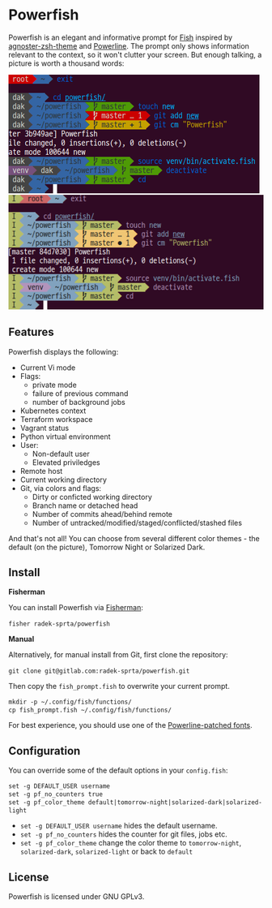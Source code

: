 # Powerfish

Powerfish is an elegant and informative prompt for [Fish](https://github.com/fish-shell/fish-shell) inspired by [agnoster-zsh-theme](https://github.com/agnoster/agnoster-zsh-theme) and [Powerline](https://github.com/powerline/powerline). The prompt only shows information relevant to the context, so it won't clutter your screen. But enough talking, a picture is worth a thousand words:

![Powerfish](prompt.png)![Powerfish-Tomorrow-Night](prompt-tomorrow-night.png)

## Features

Powerfish displays the following:

* Current Vi mode
* Flags:
    * private mode
    * failure of previous command
    * number of background jobs
* Kubernetes context
* Terraform workspace
* Vagrant status
* Python virtual environment
* User:
    * Non-default user
    * Elevated priviledges
* Remote host
* Current working directory
* Git, via colors and flags:
    * Dirty or conficted working directory
    * Branch name or detached head
    * Number of commits ahead/behind remote
    * Number of untracked/modified/staged/conflicted/stashed files

And that's not all! You can choose from several different color themes - the default (on the picture), Tomorrow Night or Solarized Dark.

## Install

**Fisherman**

You can install Powerfish via [Fisherman](https://github.com/fisherman/fisherman):

`fisher radek-sprta/powerfish`

**Manual**

Alternatively, for manual install from Git, first clone the repository:

`git clone git@gitlab.com:radek-sprta/powerfish.git`

Then copy the `fish_prompt.fish` to overwrite your current prompt.
```
mkdir -p ~/.config/fish/functions/
cp fish_prompt.fish ~/.config/fish/functions/
```

For best experience, you should use one of the [Powerline-patched fonts](https://github.com/Lokaltog/powerline-fonts).

## Configuration

You can override some of the default options in your `config.fish`:

```fish
set -g DEFAULT_USER username
set -g pf_no_counters true
set -g pf_color_theme default|tomorrow-night|solarized-dark|solarized-light
```

- `set -g DEFAULT_USER username` hides the default username.
- `set -g pf_no_counters` hides the counter for git files, jobs etc.
- `set -g pf_color_theme` change the color theme to `tomorrow-night`, `solarized-dark`, `solarized-light` or back to `default`

## License

Powerfish is licensed under GNU GPLv3.
